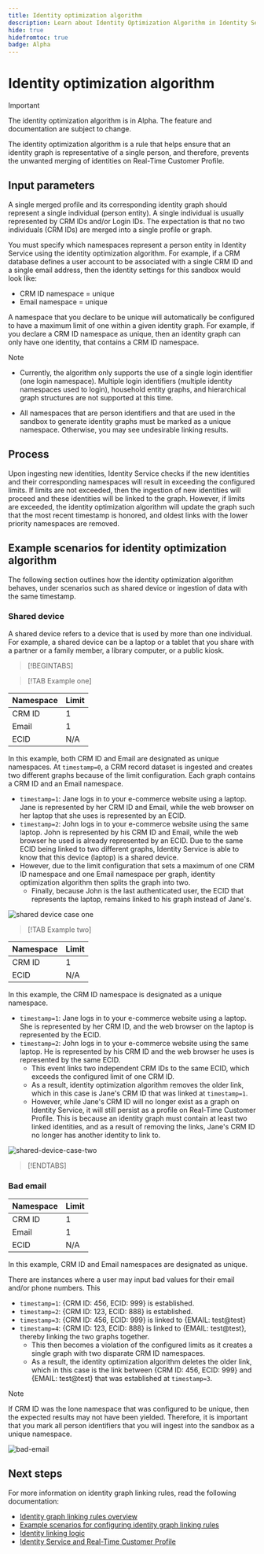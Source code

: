 ```yaml
---
title: Identity optimization algorithm
description: Learn about Identity Optimization Algorithm in Identity Service.
hide: true
hidefromtoc: true
badge: Alpha
---
```

# Identity optimization algorithm

>[!IMPORTANT]
>
>The identity optimization algorithm is in Alpha. The feature and documentation are subject to change.

The identity optimization algorithm is a rule that helps ensure that an identity graph is representative of a single person, and therefore, prevents the unwanted merging of identities on Real-Time Customer Profile.

## Input parameters

A single merged profile and its corresponding identity graph should represent a single individual (person entity). A single individual is usually represented by CRM IDs and/or Login IDs. The expectation is that no two individuals (CRM IDs) are merged into a single profile or graph.

You must specify which namespaces represent a person entity in Identity Service using the identity optimization algorithm. For example, if a CRM database defines a user account to be associated with a single CRM ID and a single email address, then the identity settings for this sandbox would look like:

* CRM ID namespace = unique
* Email namespace = unique

A namespace that you declare to be unique will automatically be configured to have a maximum limit of one within a given identity graph. For example, if you declare a CRM ID namespace as unique, then an identity graph can only have one identity, that contains a CRM ID namespace.

>[!NOTE]
>
>* Currently, the algorithm only supports the use of a single login identifier (one login namespace). Multiple login identifiers (multiple identity namespaces used to login), household entity graphs, and hierarchical graph structures are not supported at this time.
>
>* All namespaces that are person identifiers and that are used in the sandbox to generate identity graphs must be marked as a unique namespace. Otherwise, you may see undesirable linking results.

## Process

Upon ingesting new identities, Identity Service checks if the new identities and their corresponding namespaces will result in exceeding the configured limits. If limits are not exceeded, then the ingestion of new identities will proceed and these identities will be linked to the graph. However, if limits are exceeded, the identity optimization algorithm will update the graph such that the most recent timestamp is honored, and oldest links with the lower priority namespaces are removed.

## Example scenarios for identity optimization algorithm

The following section outlines how the identity optimization algorithm behaves, under scenarios such as shared device or ingestion of data with the same timestamp.

### Shared device

A shared device refers to a device that is used by more than one individual. For example, a shared device can be a laptop or a tablet that you share with a partner or a family member, a library computer, or a public kiosk.

>[!BEGINTABS]

>[!TAB Example one]

| Namespace | Limit |
| --- | --- |
| CRM ID | 1 |
| Email | 1 |
| ECID | N/A |

In this example, both CRM ID and Email are designated as unique namespaces. At `timestamp=0`, a CRM record dataset is ingested and creates two different graphs because of the limit configuration. Each graph contains a CRM ID and an Email namespace.

* `timestamp=1`: Jane logs in to your e-commerce website using a laptop. Jane is represented by her CRM ID and Email, while the web browser on her laptop that she uses is represented by an ECID.
* `timestamp=2`: John logs in to your e-commerce website using the same laptop. John is represented by his CRM ID and Email, while the web browser he used is already represented by an ECID. Due to the same ECID being linked to two different graphs, Identity Service is able to know that this device (laptop) is a shared device.
* However, due to the limit configuration that sets a maximum of one CRM ID namespace and one Email namespace per graph, identity optimization algorithm then splits the graph into two.
  * Finally, because John is the last authenticated user, the ECID that represents the laptop, remains linked to his graph instead of Jane's.

![shared device case one](../images/identity-settings/shared-device-case-one.png)

>[!TAB Example two]

| Namespace | Limit |
| --- | --- |
| CRM ID | 1 |
| ECID | N/A |

In this example, the CRM ID namespace is designated as a unique namespace.

* `timestamp=1`: Jane logs in to your e-commerce website using a laptop. She is represented by her CRM ID, and the web browser on the laptop is represented by the ECID.
* `timestamp=2`: John logs in to your e-commerce website using the same laptop. He is represented by his CRM ID and the web browser he uses is represented by the same ECID.
  * This event links two independent CRM IDs to the same ECID, which exceeds the configured limit of one CRM ID.
  * As a result, identity optimization algorithm removes the older link, which in this case is Jane's CRM ID that was linked at `timestamp=1`.
  * However, while Jane's CRM ID will no longer exist as a graph on Identity Service, it will still persist as a profile on Real-Time Customer Profile. This is because an identity graph must contain at least two linked identities, and as a result of removing the links, Jane's CRM ID no longer has another identity to link to.

![shared-device-case-two](../images/identity-settings/shared-device-case-two.png)

>[!ENDTABS]

### Bad email

| Namespace | Limit |
| --- | --- |
| CRM ID | 1 |
| Email | 1 |
| ECID | N/A |

In this example, CRM ID and Email namespaces are designated as unique.

There are instances where a user may input bad values for their email and/or phone numbers. This 

* `timestamp=1`: {CRM ID: 456, ECID: 999} is established.
* `timestamp=2`: {CRM ID: 123, ECID: 888} is established.
* `timestamp=3`: {CRM ID: 456, ECID: 999} is linked to {EMAIL: test@test}
* `timestamp=4`: {CRM ID: 123, ECID: 888} is linked to {EMAIL: test@test}, thereby linking the two graphs together.
  * This then becomes a violation of the configured limits as it creates a single graph with two disparate CRM ID namespaces.
  * As a result, the identity optimization algorithm deletes the older link, which in this case is the link between {CRM ID: 456, ECID: 999} and {EMAIL: test@test} that was established at `timestamp=3`.

>[!NOTE]
>
>If CRM ID was the lone namespace that was configured to be unique, then the expected results may not have been yielded. Therefore, it is important that you mark all person identifiers that you will ingest into the sandbox as a unique namespace.

![bad-email](../images/identity-settings/bad-email.png)


## Next steps

For more information on identity graph linking rules, read the following documentation:

* [Identity graph linking rules overview](./overview.md)
* [Example scenarios for configuring identity graph linking rules](./example-scenarios.md)
* [Identity linking logic](./identity-linking-logic.md)
* [Identity Service and Real-Time Customer Profile](identity-and-profile.md)
